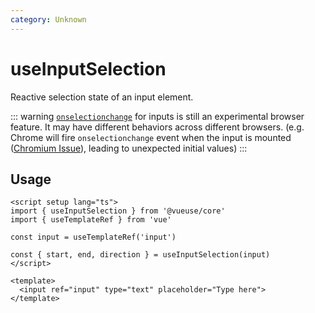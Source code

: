```yaml
---
category: Unknown
---
```


# useInputSelection

Reactive selection state of an input element.

::: warning
[`onselectionchange`](https://developer.mozilla.org/en-US/docs/Web/API/HTMLInputElement/selectionchange_event) for
inputs is still an experimental browser feature. It may have different behaviors across different
browsers. (e.g. Chrome will fire `onselectionchange` event when the input is
mounted ([Chromium Issue](https://issues.chromium.org/issues/389368412)), leading to unexpected initial values)
:::

## Usage

```vue
<script setup lang="ts">
import { useInputSelection } from '@vueuse/core'
import { useTemplateRef } from 'vue'

const input = useTemplateRef('input')

const { start, end, direction } = useInputSelection(input)
</script>

<template>
  <input ref="input" type="text" placeholder="Type here">
</template>
```
